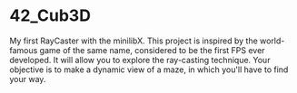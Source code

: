 # 42_Cub3D
My first RayCaster with the minilibX.
This project is inspired by the world-famous game of the same name, considered to be the first FPS ever developed. It will allow you to explore the ray-casting technique. Your objective is to make a dynamic view of a maze, in which you'll have to find your way.
